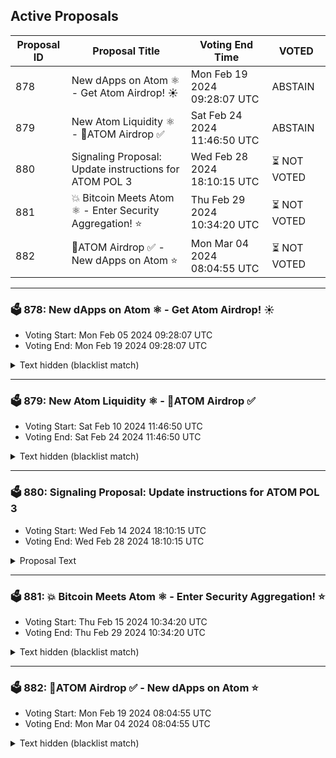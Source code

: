 ## Active Proposals

| Proposal ID | Proposal Title | Voting End Time | VOTED |
|-------------|----------------|-----------------|-------|
| 878 | New dApps on Atom ⚛️ - Get Atom Airdrop! ☀️ | Mon Feb 19 2024 09:28:07 UTC | ABSTAIN |
| 879 | New Atom Liquidity ⚛️ - 💎ATOM Airdrop ✅ | Sat Feb 24 2024 11:46:50 UTC | ABSTAIN |
| 880 | Signaling Proposal: Update instructions for ATOM POL 3 | Wed Feb 28 2024 18:10:15 UTC | ⏳ NOT VOTED |
| 881 | 💥 Bitcoin Meets Atom ⚛️ - Enter Security Aggregation! ⭐ | Thu Feb 29 2024 10:34:20 UTC | ⏳ NOT VOTED |
| 882 | 💎ATOM Airdrop ✅ - New dApps on Atom ⭐ | Mon Mar 04 2024 08:04:55 UTC | ⏳ NOT VOTED |

---

### 🗳 878: New dApps on Atom ⚛️ - Get Atom Airdrop! ☀️
- Voting Start: Mon Feb 05 2024 09:28:07 UTC
- Voting End: Mon Feb 19 2024 09:28:07 UTC

<details>
<summary>Text hidden (blacklist match)</summary>
 
</details>

---

### 🗳 879: New Atom Liquidity ⚛️ - 💎ATOM Airdrop ✅
- Voting Start: Sat Feb 10 2024 11:46:50 UTC
- Voting End: Sat Feb 24 2024 11:46:50 UTC

<details>
<summary>Text hidden (blacklist match)</summary>
 
</details>

---

### 🗳 880: Signaling Proposal: Update instructions for ATOM POL 3
- Voting Start: Wed Feb 14 2024 18:10:15 UTC
- Voting End: Wed Feb 28 2024 18:10:15 UTC

<details>
<summary>Proposal Text</summary>
 
# Summary

This is a signaling proposal that aims to update the instructions for the ATOM protocol owned liquidity (POL) that was deployed by Cosmos Hub in proposal 800. The liquidity is currently stewarded by the ATOM Accelerator DAO, which stewards it according to a clearly-defined set of instructions issued by Cosmos Hub governance.

Previously, Cosmos Hub governance passed proposal 823 1, which extended the ATOM Accelerator’s stewardship of this POL until March 1st, 2024. This proposal aims to extend the term of AA DAO’s stewardship by an additional six months, to September 1st, 2024.

This proposal aims to extend the term of AA DAO’s stewardship by an additional six months, to September 1st, 2024.

In other words, this proposal is necessary for the ATOM POL to remain deployed for another six months. Note that Cosmos Hub may or may not wish to instruct the AA DAO to transfer the ATOM POL before September 1st, possibly to Timewave’s Covenant smart contract system.

This proposal does not affect the AA DAO’s primary responsibility of distributing grants. Note that AA DAO members have always stewarded this liquidity on a pro bono basis, and that will continue to be the case. 

To read the details and see the exact text of the updated instructions for the AA DAO, see the Cosmos Hub forum post:
https://forum.cosmos.network/t/signaling-proposal-update-instructions-for-atom-pol-3/


## Vote options

The following items describe the voting options and their significance for this proposal:


- **YES**: You wish to extend the AA DAO’s stewardship of the ATOM POL for six months, until September 1st, 2024
- **NO**: You do not wish to extend the AA DAO’s stewardship term, which would result in the AA DAO removing the ATOM liquidity position on March 1st, 2024
- **NO WITH VETO**: You 1) consider this proposal to be spam, 2) believe it infringes on minority interests, or 3) believe it violates the rules of engagement as currently set out by Cosmos Hub governance. If the number of NoWithVeto votes is greater than a third of total votes, the proposal is rejected and the deposits are burned
- **ABSTAIN**: You wish to contribute to quorum but you formally decline to vote either for or against the proposal
</details>

---

### 🗳 881: 💥 Bitcoin Meets Atom ⚛️ - Enter Security Aggregation! ⭐
- Voting Start: Thu Feb 15 2024 10:34:20 UTC
- Voting End: Thu Feb 29 2024 10:34:20 UTC

<details>
<summary>Text hidden (blacklist match)</summary>
 
</details>

---

### 🗳 882: 💎ATOM Airdrop ✅ - New dApps on Atom ⭐
- Voting Start: Mon Feb 19 2024 08:04:55 UTC
- Voting End: Mon Mar 04 2024 08:04:55 UTC

<details>
<summary>Text hidden (blacklist match)</summary>
 
</details>

